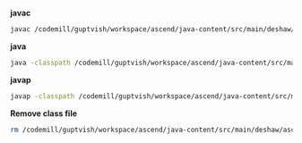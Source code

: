 **javac**
```bash
javac /codemill/guptvish/workspace/ascend/java-content/src/main/deshaw/ascend/session1/sample/SimpleClass.java
```

**java**
```bash
java -classpath /codemill/guptvish/workspace/ascend/java-content/src/main deshaw.ascend.session1.sample.SimpleClass
```

**javap**
```bash
javap -classpath /codemill/guptvish/workspace/ascend/java-content/src/main deshaw.ascend.session1.sample.SimpleClass
```

**Remove class file**
```bash
rm /codemill/guptvish/workspace/ascend/java-content/src/main/deshaw/ascend/session1/sample/SimpleClass.class
```